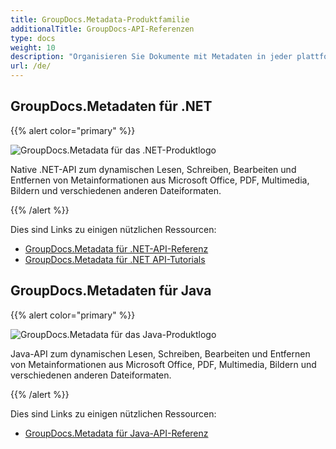 ```yaml
---
title: GroupDocs.Metadata-Produktfamilie
additionalTitle: GroupDocs-API-Referenzen
type: docs
weight: 10
description: "Organisieren Sie Dokumente mit Metadaten in jeder plattformübergreifenden Anwendung mit den Metadaten-APIs von GroupDocs, um Daten in Zukunft zu finden, zu verwenden, aufzubewahren und wiederzuverwenden"
url: /de/
---
```


## GroupDocs.Metadaten für .NET

{{% alert color="primary" %}} 

![GroupDocs.Metadata für das .NET-Produktlogo](../gdocs_net.png)

Native .NET-API zum dynamischen Lesen, Schreiben, Bearbeiten und Entfernen von Metainformationen aus Microsoft Office, PDF, Multimedia, Bildern und verschiedenen anderen Dateiformaten.

{{% /alert %}} 

Dies sind Links zu einigen nützlichen Ressourcen:

- [GroupDocs.Metadata für .NET-API-Referenz](/metadata/de/net/)
- [GroupDocs.Metadata für .NET API-Tutorials](/tutorials/metadata/de/net/)


## GroupDocs.Metadaten für Java

{{% alert color="primary" %}}

![GroupDocs.Metadata für das Java-Produktlogo](../gdocs_java.png)

Java-API zum dynamischen Lesen, Schreiben, Bearbeiten und Entfernen von Metainformationen aus Microsoft Office, PDF, Multimedia, Bildern und verschiedenen anderen Dateiformaten.

{{% /alert %}}

Dies sind Links zu einigen nützlichen Ressourcen:

- [GroupDocs.Metadata für Java-API-Referenz](/metadata/java/)
